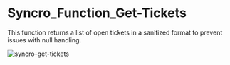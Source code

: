 # Syncro_Function_Get-Tickets

This function returns a list of open tickets in a sanitized format to prevent issues with null handling.

![syncro-get-tickets](https://user-images.githubusercontent.com/49880736/125793384-9caa2e5d-6410-4a6f-bad9-d9f44a079150.png)
